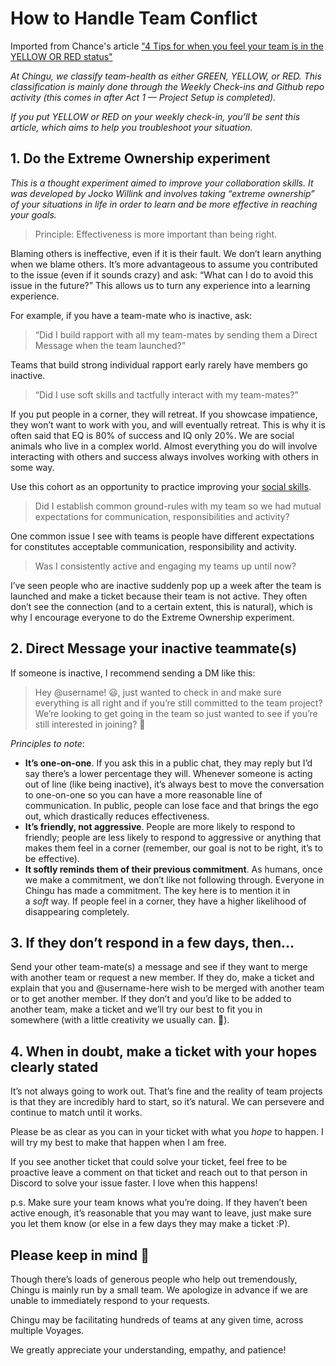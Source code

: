 # How to Handle Team Conflict

Imported from Chance's article ["4 Tips for when you feel your team is in the YELLOW OR RED status"](https://medium.com/chingu/4-tips-for-when-you-feel-your-team-is-in-the-yellow-or-red-status-9a93b79069d)

*At Chingu, we classify team-health as either GREEN, YELLOW, or RED. This classification is mainly done through the Weekly Check-ins and Github repo activity (this comes in after Act 1 — Project Setup is completed).*

*If you put YELLOW or RED on your weekly check-in, you’ll be sent this article, which aims to help you troubleshoot your situation.*

## 1. Do the Extreme Ownership experiment

*This is a thought experiment aimed to improve your collaboration skills. It was developed by Jocko Willink and involves taking “extreme ownership” of your situations in life in order to learn and be more effective in reaching your goals.*

> Principle: Effectiveness is more important than being right.
> 

Blaming others is ineffective, even if it is their fault. We don’t learn anything when we blame others. It’s more advantageous to assume you contributed to the issue (even if it sounds crazy) and ask: “What can I do to avoid this issue in the future?” This allows us to turn any experience into a learning experience.

For example, if you have a team-mate who is inactive, ask:

> “Did I build rapport with all my team-mates by sending them a Direct Message when the team launched?”
> 

Teams that build strong individual rapport early rarely have members go inactive.

> “Did I use soft skills and tactfully interact with my team-mates?”
> 

If you put people in a corner, they will retreat. If you showcase impatience, they won’t want to work with you, and will eventually retreat. This is why it is often said that EQ is 80% of success and IQ only 20%. We are social animals who live in a complex world. Almost everything you do will involve interacting with others and success always involves working with others in some way.

Use this cohort as an opportunity to practice improving your [social skills](./greatteammate.md).

> Did I establish common ground-rules with my team so we had mutual expectations for communication, responsibilities and activity?
> 

One common issue I see with teams is people have different expectations for constitutes acceptable communication, responsibility and activity.

> Was I consistently active and engaging my teams up until now?
> 

I’ve seen people who are inactive suddenly pop up a week after the team is launched and make a ticket because their team is not active. They often don’t see the connection (and to a certain extent, this is natural), which is why I encourage everyone to do the Extreme Ownership experiment.

## 2. Direct Message your inactive teammate(s)

If someone is inactive, I recommend sending a DM like this:

> Hey @username! 😃, just wanted to check in and make sure everything is all right and if you’re still committed to the team project? We’re looking to get going in the team so just wanted to see if you’re still interested in joining? 🚀
> 

*Principles to note*:

- **It’s one-on-one**. If you ask this in a public chat, they may reply but I’d say there’s a lower percentage they will. Whenever someone is acting out of line (like being inactive), it’s always best to move the conversation to one-on-one so you can have a more reasonable line of communication. In public, people can lose face and that brings the ego out, which drastically reduces effectiveness.
- **It’s friendly, not aggressive**. People are more likely to respond to friendly; people are less likely to respond to aggressive or anything that makes them feel in a corner (remember, our goal is not to be right, it’s to be effective).
- **It softly reminds them of their previous commitment**. As humans, once we make a commitment, we don’t like not following through. Everyone in Chingu has made a commitment. The key here is to mention it in a *soft* way. If people feel in a corner, they have a higher likelihood of disappearing completely.

## 3. If they don’t respond in a few days, then...

Send your other team-mate(s) a message and see if they want to merge with another team or request a new member. If they do, make a ticket and explain that you and @username-here wish to be merged with another team or to get another member. If they don’t and you’d like to be added to another team, make a ticket and we’ll try our best to fit you in somewhere (with a little creativity we usually can. 🙌).

## 4. When in doubt, make a ticket with your hopes clearly stated

It’s not always going to work out. That’s fine and the reality of team projects is that they are incredibly hard to start, so it’s natural. We can persevere and continue to match until it works.

Please be as clear as you can in your ticket with what you *hope* to happen. I will try my best to make that happen when I am free.

If you see another ticket that could solve your ticket, feel free to be proactive leave a comment on that ticket and reach out to that person in Discord to solve your issue faster. I love when this happens!

p.s. Make sure your team knows what you’re doing. If they haven’t been active enough, it’s reasonable that you may want to leave, just make sure you let them know (or else in a few days they may make a ticket :P).

## Please keep in mind 🙏

Though there’s loads of generous people who help out tremendously, Chingu is mainly run by a small team. We apologize in advance if we are unable to immediately respond to your requests.

Chingu may be facilitating hundreds of teams at any given time, across multiple Voyages.

We greatly appreciate your understanding, empathy, and patience!